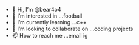 - 👋 Hi, I’m @bear4o4
- 👀 I’m interested in ...football
- 🌱 I’m currently learning ...c++
- 💞️ I’m looking to collaborate on ...coding projects
- 📫 How to reach me ...email ig

<!---
bear4o4/bear4o4 is a ✨ special ✨ repository because its `README.md` (this file) appears on your GitHub profile.
You can click the Preview link to take a look at your changes.
--->
